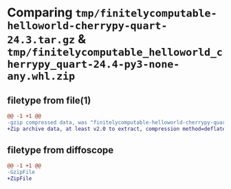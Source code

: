 # Comparing `tmp/finitelycomputable-helloworld-cherrypy-quart-24.3.tar.gz` & `tmp/finitelycomputable_helloworld_cherrypy_quart-24.4-py3-none-any.whl.zip`

## filetype from file(1)

```diff
@@ -1 +1 @@
-gzip compressed data, was "finitelycomputable-helloworld-cherrypy-quart-24.3.tar", last modified: Mon Apr  1 03:33:23 2024, max compression
+Zip archive data, at least v2.0 to extract, compression method=deflate
```

## filetype from diffoscope

```diff
@@ -1 +1 @@
-GzipFile
+ZipFile
```

